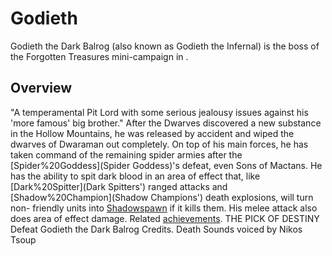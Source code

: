 # Godieth

Godieth the Dark Balrog (also known as Godieth the Infernal) is the boss of the Forgotten Treasures mini-campaign in .
## Overview

"A temperamental Pit Lord with some serious jealousy issues against his 'more famous' big brother."
After the Dwarves discovered a new substance in the Hollow Mountains, he was released by accident and wiped the dwarves of Dwaraman out completely. On top of his main forces, he has taken command of the remaining spider armies after the [Spider%20Goddess](Spider Goddess)'s defeat, even Sons of Mactans. He has the ability to spit dark blood in an area of effect that, like [Dark%20Spitter](Dark Spitters') ranged attacks and [Shadow%20Champion](Shadow Champions') death explosions, will turn non- friendly units into [Shadowspawn](Shadowspawn) if it kills them. His melee attack also does area of effect damage.
Related [achievements](achievements).
 THE PICK OF DESTINY Defeat Godieth the Dark Balrog
Credits.
Death Sounds voiced by Nikos Tsoup